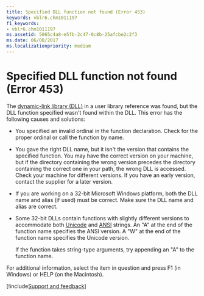 ```yaml
---
title: Specified DLL function not found (Error 453)
keywords: vblr6.chm1011197
f1_keywords:
- vblr6.chm1011197
ms.assetid: 5065c4a8-e5fb-2c47-0c8b-25afcbe2c2f3
ms.date: 06/08/2017
ms.localizationpriority: medium
---
```



# Specified DLL function not found (Error 453)

The [dynamic-link library (DLL)](../../Glossary/vbe-glossary.md#dynamic-link-library-dll) in a user library reference was found, but the DLL function specified wasn't found within the DLL. This error has the following causes and solutions:



- You specified an invalid ordinal in the function declaration. Check for the proper ordinal or call the function by name.
    
- You gave the right DLL name, but it isn't the version that contains the specified function. You may have the correct version on your machine, but if the directory containing the wrong version precedes the directory containing the correct one in your path, the wrong DLL is accessed. Check your machine for different versions. If you have an early version, contact the supplier for a later version.
    
- If you are working on a 32-bit Microsoft Windows platform, both the DLL name and alias (if used) must be correct. Make sure the DLL name and alias are correct.
    
- Some 32-bit DLLs contain functions with slightly different versions to accommodate both [Unicode](../../Glossary/vbe-glossary.md#unicode) and [ANSI](../../Glossary/vbe-glossary.md#ansi-character-set) strings. An "A" at the end of the function name specifies the ANSI version. A "W" at the end of the function name specifies the Unicode version.
    
    If the function takes string-type arguments, try appending an "A" to the function name.
    

For additional information, select the item in question and press F1 (in Windows) or HELP (on the Macintosh).

[!include[Support and feedback](~/includes/feedback-boilerplate.md)]